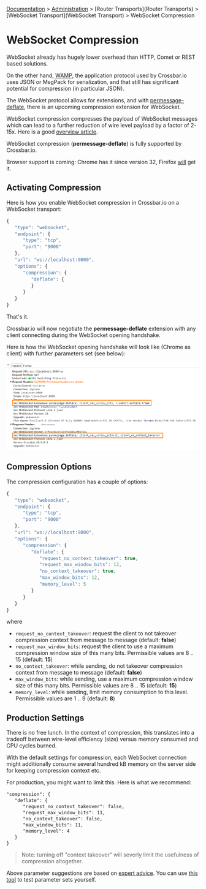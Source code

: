 [Documentation](.) > [Administration](Administration) > [Router Transports](Router Transports) > [WebSocket Transport](WebSocket Transport) > WebSocket Compression

# WebSocket Compression

WebSocket already has hugely lower overhead than HTTP, Comet or REST based solutions.

On the other hand, [WAMP](http://wamp.ws/), the application protocol used by Crossbar.io uses JSON or MsgPack for serialization, and that still has significant potential for compression (in particular JSON).

The WebSocket protocol allows for extensions, and with [permessage-deflate](https://tools.ietf.org/html/draft-ietf-hybi-permessage-compression), there is an upcoming compression extension for WebSocket.

WebSocket compression compresses the payload of WebSocket messages which can lead to a further reduction of wire level payload by a factor of 2-15x. Here is a good [overview article](http://www.igvita.com/2013/11/27/configuring-and-optimizing-websocket-compression/).

WebSocket compression (**permessage-deflate**) is fully supported by Crossbar.io.

Browser support is coming: Chrome has it since version 32, Firefox [will](https://bugzilla.mozilla.org/show_bug.cgi?id=792831) get it.

## Activating Compression

Here is how you enable WebSocket compression in Crossbar.io on a WebSocket transport:

```javascript
{
   "type": "websocket",
   "endpoint": {
      "type": "tcp",
      "port": "9000"
   },
   "url": "ws://localhost:9000",
   "options": {
      "compression": {
         "deflate": {
         }
      }
   }
}
```

That's it.

Crossbar.io will now negotiate the **permessage-deflate** extension with any client connecting during the WebSocket opening handshake.

Here is how the WebSocket opening handshake will look like (Chrome as client) with further parameters set (see below):

![WebSocket opening handshake with compression negotiated](/static/img/docs/shots/ws_compr1.png)

## Compression Options

The compression configuration has a couple of options:

```javascript
{
   "type": "websocket",
   "endpoint": {
      "type": "tcp",
      "port": "9000"
   },
   "url": "ws://localhost:9000",
   "options": {
      "compression": {
         "deflate": {
            "request_no_context_takeover": true,
            "request_max_window_bits": 12,
            "no_context_takeover": true,
            "max_window_bits": 12,
            "memory_level": 5
         }
      }
   }
}
```

where

 * `request_no_context_takeover`: request the client to not takeover compression context from message to message (default: **false**)
 * `request_max_window_bits`: request the client to use a maximum compression window size of this many bits. Permissible values are 8 .. 15 (default: **15**)
 * `no_context_takeover`: while sending, do not takeover compression context from message to message (default: **false**)
 * `max_window_bits`: while sending, use a maximum compression window size of this many bits. Permissible values are 8 .. 15 (default: **15**)
 * `memory_level`: while sending, limit memory consumption to this level. Permissible values are 1 .. 9 (default: **8**)

## Production Settings

There is no free lunch. In the context of compression, this translates into a tradeoff between wire-level efficiency (size) versus memory consumed and CPU cycles burned.

With the default settings for compression, each WebSocket connection might additionally consume several hundred kB memory on the server side for keeping compression context etc.

For production, you might want to limit this. Here is what we recommend:

```
"compression": {
   "deflate": {
      "request_no_context_takeover": false,
      "request_max_window_bits": 11,
      "no_context_takeover": false,
      "max_window_bits": 11,
      "memory_level": 4
   }
}
```

> Note: turning off "context takeover" will severly limit the usefulness of compression altogether.

Above parameter suggestions are based on [expert advice](http://www.ietf.org/mail-archive/web/hybi/current/msg10222.html). You can use [this tool](https://github.com/zaphoyd/ws-pmce-stats) to test parameter sets yourself.
